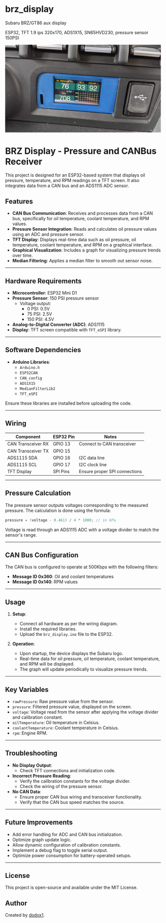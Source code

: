 # brz_display
Subaru BRZ/GT86 aux display

ESP32, TFT 1.9 ips 320x170, ADS1X15, SN65HVD230, pressure sensor 150PSI

<img alt="PXL_20230612_061920956.jpg" src="https://github.com/dodox1/brz_display/blob/main/PXL_20230612_061920956.jpg?raw=true" data-hpc="true" class="Box-sc-g0xbh4-0 kzRgrI">



# BRZ Display - Pressure and CANBus Receiver

This project is designed for an ESP32-based system that displays oil pressure, temperature, and RPM readings on a TFT screen. It also integrates data from a CAN bus and an ADS1115 ADC sensor.

## Features

- **CAN Bus Communication**: Receives and processes data from a CAN bus, specifically for oil temperature, coolant temperature, and RPM values.
- **Pressure Sensor Integration**: Reads and calculates oil pressure values using an ADC and pressure sensor.
- **TFT Display**: Displays real-time data such as oil pressure, oil temperature, coolant temperature, and RPM on a graphical interface.
- **Graphical Visualization**: Includes a graph for visualizing pressure trends over time.
- **Median Filtering**: Applies a median filter to smooth out sensor noise.

---

## Hardware Requirements

- **Microcontroller**: ESP32 Mini D1
- **Pressure Sensor**: 150 PSI pressure sensor
  - Voltage output:
    - 0 PSI: 0.5V
    - 75 PSI: 2.5V
    - 150 PSI: 4.5V
- **Analog-to-Digital Converter (ADC)**: ADS1115
- **Display**: TFT screen compatible with `TFT_eSPI` library.

---

## Software Dependencies

- **Arduino Libraries**:
  - `Arduino.h`
  - `ESP32CAN`
  - `CAN_config`
  - `ADS1X15`
  - `MedianFilterLib2`
  - `TFT_eSPI`

Ensure these libraries are installed before uploading the code.

---

## Wiring

| Component           | ESP32 Pin  | Notes                          |
|---------------------|------------|--------------------------------|
| CAN Transceiver RX  | GPIO 13    | Connect to CAN transceiver     |
| CAN Transceiver TX  | GPIO 15    |                                |
| ADS1115 SDA         | GPIO 16    | I2C data line                 |
| ADS1115 SCL         | GPIO 17    | I2C clock line                |
| TFT Display         | SPI Pins   | Ensure proper SPI connections |

---

## Pressure Calculation

The pressure sensor outputs voltages corresponding to the measured pressure. The calculation is done using the formula:
```c
pressure = (voltage - 0.461) / 4 * 1000; // in kPa
```
Voltage is read through an ADS1115 ADC with a voltage divider to match the sensor's range.

---

## CAN Bus Configuration

The CAN bus is configured to operate at 500Kbps with the following filters:
- **Message ID 0x360**: Oil and coolant temperatures
- **Message ID 0x140**: RPM values

---

## Usage

1. **Setup**:
   - Connect all hardware as per the wiring diagram.
   - Install the required libraries.
   - Upload the `brz_display.ino` file to the ESP32.

2. **Operation**:
   - Upon startup, the device displays the Subaru logo.
   - Real-time data for oil pressure, oil temperature, coolant temperature, and RPM will be displayed.
   - The graph will update periodically to visualize pressure trends.

---

## Key Variables

- `rawPressure`: Raw pressure value from the sensor.
- `pressure`: Filtered pressure value, displayed on the screen.
- `voltage`: Voltage read from the sensor after applying the voltage divider and calibration constant.
- `oilTemperature`: Oil temperature in Celsius.
- `coolantTemperature`: Coolant temperature in Celsius.
- `rpm`: Engine RPM.

---

## Troubleshooting

- **No Display Output**:
  - Check TFT connections and initialization code.
- **Incorrect Pressure Reading**:
  - Verify the calibration constants for the voltage divider.
  - Check the wiring of the pressure sensor.
- **No CAN Data**:
  - Ensure proper CAN bus wiring and transceiver functionality.
  - Verify that the CAN bus speed matches the source.

---

## Future Improvements

- Add error handling for ADC and CAN bus initialization.
- Optimize graph update logic.
- Allow dynamic configuration of calibration constants.
- Implement a debug flag to toggle serial output.
- Optimize power consumption for battery-operated setups.

---

## License

This project is open-source and available under the MIT License.

## Author

Created by [dodox1](https://github.com/dodox1).
